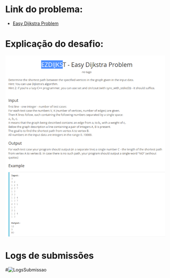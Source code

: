 # Link do problema:

- [Easy Dijkstra Problem](https://www.spoj.com/problems/EZDIJKST/)

# Explicação do desafio:

![Easy Dijkstra Problem](./assets/EasyDijkstraProblem.png)

# Logs de submissões

#![LogsSubmissao](./assets/HelpTheOldKingLog.png)